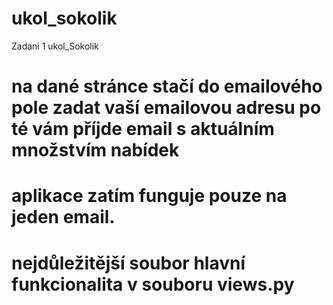 # ukol_sokolik
Zadani 1 ukol_Sokolik

# na dané stránce stačí do emailového pole zadat vaší emailovou adresu po té vám příjde email s aktuálním množstvím nabídek 
# aplikace zatím funguje pouze na jeden email.
# nejdůležitější soubor hlavní funkcionalita v souboru views.py
